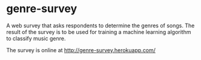 genre-survey
============

A web survey that asks respondents to determine the genres of songs. The result of the survey is to be used for training a machine learning algorithm to classify music genre.

The survey is online at http://genre-survey.herokuapp.com/

